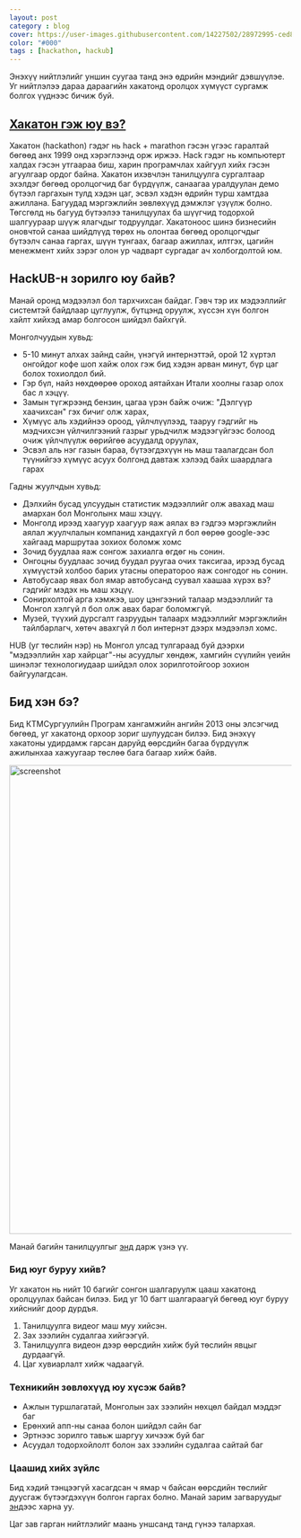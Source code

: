 ```yaml
---
layout: post
category : blog
cover: https://user-images.githubusercontent.com/14227502/28972995-ced81dc6-796c-11e7-80f9-c6f8a1ac94b6.jpg
color: "#000"
tags : [hackathon, hackub]
---
```


Энэхүү нийтлэлийг уншин суугаа танд энэ өдрийн мэндийг дэвшүүлэе. Уг нийтлэлээ дараа дараагийн хакатонд оролцох хүмүүст сургамж болгох үүднээс бичиж буй. 

## [Хакатон гэж юу вэ?](https://www.facebook.com/tsetsegulzii.ya/posts/10155429731534787)
Хакатон (hackathon) гэдэг нь hack + marathon гэсэн үгээс гаралтай бөгөөд анх 1999 онд хэрэглээнд орж иржээ. Hack гэдэг нь компьютерт халдах гэсэн утгаараа биш, харин програмчлах хайгуул хийх гэсэн агуулгаар ордог байна. Хакатон ихэвчлэн танилцуулга сургалтаар эхэлдэг бөгөөд оролцогчид баг бүрдүүлж, санаагаа уралдуулан демо бүтээл гаргахын тулд хэдэн цаг, эсвэл хэдэн өдрийн турш хамтдаа ажиллана. Багуудад мэргэжлийн зөвлөхүүд дэмжлэг үзүүлж болно. Төгсгөлд нь багууд бүтээлээ танилцуулах ба шүүгчид тодорхой шалгуураар шүүж ялагчдыг тодруулдаг. Хакатоноос шинэ бизнесийн оновчтой санаа шийдлүүд төрөх нь олонтаа бөгөөд оролцогчдыг бүтээлч санаа гаргах, шүүн тунгаах, багаар ажиллах, илтгэх, цагийн менежмент хийх зэрэг олон ур чадварт сургадаг ач холбогдолтой юм.

## HackUB-н зорилго юу байв?
Манай оронд мэдээлэл бол тархчихсан байдаг. Гэвч тэр их мэдээллийг системтэй байдлаар цуглуулж, бүтцэнд оруулж, хүссэн хүн болгон хайлт хийхэд амар болгосон шийдэл байхгүй.

Монголчуудын хувьд:
 - 5-10 минут алхах зайнд сайн, үнэгүй интернэттэй, орой 12 хүртэл онгойдог кофе шоп хайж олох гэж бид хэдэн арван минут, бүр цаг болох тохиолдол бий.
 - Гэр бүл, найз нөхдөөрөө ороход аятайхан Итали хоолны газар олох бас л хэцүү.
 - Замын түгжрээнд бензин, цагаа үрэн байж очиж: "Дэлгүүр хаачихсан" гэх бичиг олж харах,
 - Хүмүүс аль хэдийнээ ороод, үйлчлүүлээд, тааруу гэдгийг нь мэдчихсэн үйлчилгээний газрыг урьдчилж мэдээгүйгээс болоод очиж үйлчлүүлж өөрийгөө асуудалд оруулах, 
 - Эсвэл аль нэг газын бараа, бүтээгдэхүүн нь маш таалагдсан бол түүнийгээ хүмүүс асуух болгонд давтаж хэлээд байх шаардлага гарах

Гадны жуулчдын хувьд:
 - Дэлхийн бусад улсуудын статистик мэдээллийг олж авахад маш амархан бол Монголынх маш хэцүү.
 - Монголд ирээд хаагуур хаагуур яаж аялах вэ гэдгээ мэргэжлийн аялал жуулчлалын компанид хандахгүй л бол өөрөө google-ээс хайгаад маршрутаа зохиох боломж хомс
 - Зочид буудлаа яаж сонгож захиалга өгдөг нь сонин.
 - Онгоцны буудлаас зочид буудал руугаа очих таксигаа, ирээд бусад хүмүүстэй холбоо барих утасны оператороо яаж сонгодог нь сонин.
 - Автобусаар явах бол ямар автобусанд суувал хаашаа хүрэх вэ? гэдгийг мэдэх нь маш хэцүү.
 - Сонирхолтой арга хэмжээ, шоу цэнгээний талаар мэдээллийг та Монгол хэлгүй л бол олж авах бараг боломжгүй.
 - Музей, түүхий дурсгалт газруудын талаарх мэдээллийг мэргэжлийн тайлбарлагч, хөтөч авахгүй л бол интернэт дээрх мэдээлэл хомс. 

HUB (уг төслийн нэр) нь Монгол улсад тулгараад буй дээрхи "мэдээллийн хар хайрцаг"-ны асуудлыг хөндөж, хамгийн сүүлийн үеийн шинэлэг технологиудаар шийдэл олох зорилготойгоор зохион байгуулагдсан.

## Бид хэн бэ?
Бид КТМСургуулийн Програм хангамжийн ангийн 2013 оны элсэгчид бөгөөд, уг хакатонд орхоор зориг шулуудсан билээ. Бид энэхүү хакатоны удирдамж гарсан даруйд өөрсдийн багаа бүрдүүлж ажилынхаа хажуугаар төслөө бага багаар хийж байв.

<img width="835" alt="screenshot" src="https://user-images.githubusercontent.com/14227502/28973247-b119e66a-796d-11e7-81e5-6f383a391da4.jpg">

Манай багийн танилцуулгыг [энд](https://docs.google.com/presentation/d/1ixDZdZqg-0-Hs32WWqQeR37icrkQIZbW3adUEAuhAoo/edit?usp=sharing) дарж үзнэ үү.

### Бид юуг буруу хийв?
Уг хакатон нь нийт 10 багийг сонгон шалгаруулж цааш хакатонд оролцуулах байсан билээ. Бид уг 10 багт шалгараагүй бөгөөд юуг буруу хийснийг доор дурдъя.

1. Танилцуулга видеог маш муу хийсэн.
2. Зах зээлийн судалгаа хийгээгүй.
3. Танилцуулга видеон дээр өөрсдийн хийж буй төслийн явцыг дурдаагүй.
4. Цаг хувиарлалт хийж чадаагүй.

### Техникийн зөвлөхүүд юу хүсэж байв?
- Ажлын туршлагатай, Монголын зах зээлийн нөхцөл байдал мэддэг баг
- Ерөнхий апп-ны санаа болон шийдэл сайн баг
- Эртнээс зорилго тавьж шаргуу хичээж буй баг
- Асуудал тодорхойлолт болон зах зээлийн судалгаа сайтай баг

### Цаашид хийх зүйлс
Бид хэдий тэнцээгүй хасагдсан ч ямар ч байсан өөрсдийн төслийг дуусгаж бүтээгдэхүүн болгон гаргах болно. Манай зарим загваруудыг [энд](https://dribbble.com/bymbsurn)ээс харна уу.


Цаг зав гарган нийтлэлийг маань уншсанд танд гүнээ талархая.